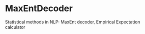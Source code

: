 MaxEntDecoder
=============

Statistical methods in NLP: MaxEnt decoder, Empirical Expectation calculator
